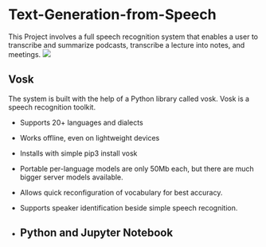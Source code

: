 # Text-Generation-from-Speech
This Project involves a full speech recognition system that enables a user to transcribe and summarize podcasts, 
transcribe a lecture into notes, and meetings.
<img src="https://images.spiceworks.com/wp-content/uploads/2022/04/14152224/116.png">

## Vosk
The system is built with the help of a Python library called vosk. 
Vosk is a speech recognition toolkit.

- Supports 20+ languages and dialects 
- Works offline, even on lightweight devices 
- Installs with simple pip3 install vosk
- Portable per-language models are only 50Mb each, but there are much bigger server models available.
- Allows quick reconfiguration of vocabulary for best accuracy.
- Supports speaker identification beside simple speech recognition.

- ## Python and Jupyter Notebook
